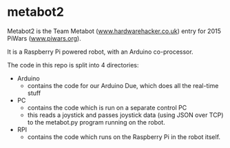 # metabot2
Metabot2 is the Team Metabot (www.hardwarehacker.co.uk) entry for
2015 PiWars (www.piwars.org).

It is a Raspberry Pi powered robot, with an Arduino co-processor.

The code in this repo is split into 4 directories:
 - Arduino
    - contains the code for our Arduino Due, which does all the real-time
    stuff
 - PC
    - contains the code which is run on a separate control PC
    - this reads a joystick and passes joystick data (using JSON over TCP)
        to the metabot.py program running on the robot.
 - RPI
    - contains the code which runs on the Raspberry Pi in the robot itself.

